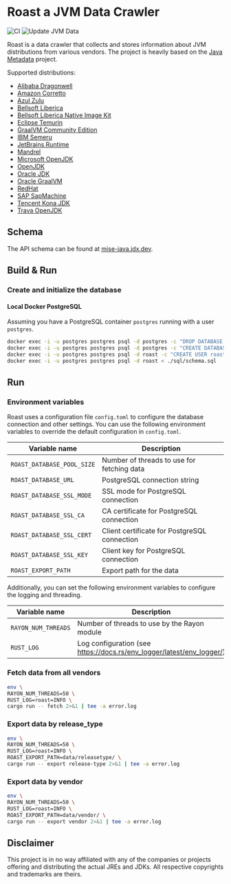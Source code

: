 # Roast a JVM Data Crawler

![CI](https://github.com/jdx/mise-java/workflows/CI/badge.svg)
![Update JVM Data](https://github.com/jdx/mise-java/workflows/Update%20Data/badge.svg)

Roast is a data crawler that collects and stores information about JVM distributions from various vendors. The project
is heavily based on the [Java Metadata](https://github.com/joschi/java-metadata) project.

Supported distributions:

* [Alibaba Dragonwell](https://cn.aliyun.com/product/dragonwell)
* [Amazon Corretto](https://aws.amazon.com/corretto/)
* [Azul Zulu](https://www.azul.com/downloads/)
* [Bellsoft Liberica](https://bell-sw.com/pages/downloads)
* [Bellsoft Liberica Native Image Kit](https://bell-sw.com/pages/downloads/native-image-kit/)
* [Eclipse Temurin](https://adoptium.net/)
* [GraalVM Community Edition](https://www.graalvm.org/)
* [IBM Semeru](https://developer.ibm.com/languages/java/semeru-runtimes/)
* [JetBrains Runtime](https://github.com/JetBrains/JetBrainsRuntime/)
* [Mandrel](https://github.com/graalvm/mandrel)
* [Microsoft OpenJDK](https://www.microsoft.com/openjdk)
* [OpenJDK](https://jdk.java.net/)
* [Oracle JDK](https://www.oracle.com/java/)
* [Oracle GraalVM](https://www.graalvm.org/)
* [RedHat](https://developers.redhat.com/products/openjdk/)
* [SAP SapMachine](https://sap.github.io/SapMachine/)
* [Tencent Kona JDK](https://www.tencentcloud.com/document/product/845/48051)
* [Trava OpenJDK](https://github.com/TravaOpenJDK/)

## Schema

The API schema can be found at [mise-java.jdx.dev](https://mise-java.jdx.dev).

## Build & Run

### Create and initialize the database

#### Local Docker PostgreSQL

Assuming you have a PostgreSQL container `postgres` running with a user `postgres`.

```bash
docker exec -i -u postgres postgres psql -d postgres -c "DROP DATABASE roast;"
docker exec -i -u postgres postgres psql -d postgres -c "CREATE DATABASE roast;"
docker exec -i -u postgres postgres psql -d roast -c "CREATE USER roast WITH PASSWORD 'roast';"
docker exec -i -u postgres postgres psql -d roast < ./sql/schema.sql
```

## Run

### Environment variables

Roast uses a configuration file `config.toml` to configure the database connection and other settings.
You can use the following environment variables to override the default configuration in `config.toml`.

| Variable name              | Description                                  |
| -------------------------- | -------------------------------------------- |
| `ROAST_DATABASE_POOL_SIZE` | Number of threads to use for fetching data   |
| `ROAST_DATABASE_URL`       | PostgreSQL connection string                 |
| `ROAST_DATABASE_SSL_MODE`  | SSL mode for PostgreSQL connection           |
| `ROAST_DATABASE_SSL_CA`    | CA certificate for PostgreSQL connection     |
| `ROAST_DATABASE_SSL_CERT`  | Client certificate for PostgreSQL connection |
| `ROAST_DATABASE_SSL_KEY`   | Client key for PostgreSQL connection         |
| `ROAST_EXPORT_PATH`        | Export path for the data                     |

Additionally, you can set the following environment variables to configure the logging and threading.

| Variable name       | Description                                                           |
| ------------------- | --------------------------------------------------------------------- |
| `RAYON_NUM_THREADS` | Number of threads to use by the Rayon module                          |
| `RUST_LOG`          | Log configuration (see https://docs.rs/env_logger/latest/env_logger/) |

### Fetch data from all vendors

```bash
env \
RAYON_NUM_THREADS=50 \
RUST_LOG=roast=INFO \
cargo run -- fetch 2>&1 | tee -a error.log
```

### Export data by release_type

```bash
env \
RAYON_NUM_THREADS=50 \
RUST_LOG=roast=INFO \
ROAST_EXPORT_PATH=data/releasetype/ \
cargo run -- export release-type 2>&1 | tee -a error.log
```

### Export data by vendor

```bash
env \
RAYON_NUM_THREADS=50 \
RUST_LOG=roast=INFO \
ROAST_EXPORT_PATH=data/vendor/ \
cargo run -- export vendor 2>&1 | tee -a error.log
```

## Disclaimer

This project is in no way affiliated with any of the companies or projects offering and distributing the actual JREs and JDKs.
All respective copyrights and trademarks are theirs.
